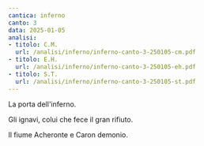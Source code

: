 ```yaml
---
cantica: inferno
canto: 3
data: 2025-01-05
analisi:
- titolo: C.M.
  url: /analisi/inferno/inferno-canto-3-250105-cm.pdf
- titolo: E.H.
  url: /analisi/inferno/inferno-canto-3-250105-eh.pdf
- titolo: S.T.
  url: /analisi/inferno/inferno-canto-3-250105-st.pdf
---
```


La porta dell'inferno.

Gli ignavi, colui che fece il gran rifiuto.

Il fiume Acheronte e Caron demonio.